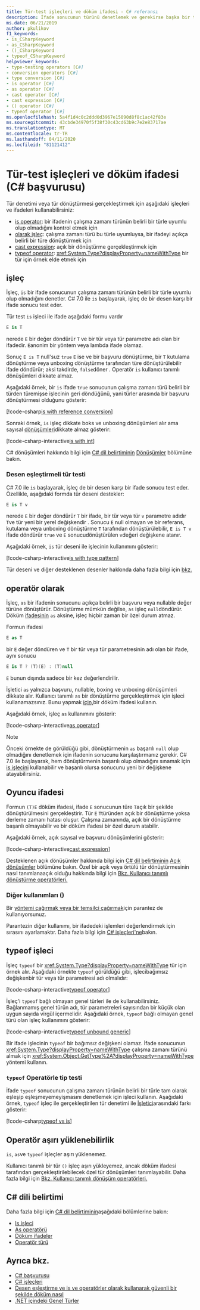 ```yaml
---
title: Tür-test işleçleri ve döküm ifadesi - C# referansı
description: İfade sonucunun türünü denetlemek ve gerekirse başka bir türe dönüştürmek için kullanabileceğiniz C# işleçleri hakkında bilgi edinin.
ms.date: 06/21/2019
author: pkulikov
f1_keywords:
- is_CSharpKeyword
- as_CSharpKeyword
- ()_CSharpKeyword
- typeof_CSharpKeyword
helpviewer_keywords:
- type-testing operators [C#]
- conversion operators [C#]
- type conversion [C#]
- is operator [C#]
- as operator [C#]
- cast operator [C#]
- cast expression [C#]
- () operator [C#]
- typeof operator [C#]
ms.openlocfilehash: 5a4f1d4c0c2ddd0d3967e15090d8f8c1ac42f83e
ms.sourcegitcommit: 43cbde34970f5f38f30c43cd63b9c7e2e83717ae
ms.translationtype: MT
ms.contentlocale: tr-TR
ms.lasthandoff: 04/11/2020
ms.locfileid: "81121412"
---
```

# <a name="type-testing-operators-and-cast-expression-c-reference"></a>Tür-test işleçleri ve döküm ifadesi (C# başvurusu)

Tür denetimi veya tür dönüştürmesi gerçekleştirmek için aşağıdaki işleçleri ve ifadeleri kullanabilirsiniz:

- [is operator](#is-operator): bir ifadenin çalışma zamanı türünün belirli bir türle uyumlu olup olmadığını kontrol etmek için
- [olarak işleç](#as-operator): çalışma zamanı türü bu türle uyumluysa, bir ifadeyi açıkça belirli bir türe dönüştürmek için
- [cast expression](#cast-expression): açık bir dönüştürme gerçekleştirmek için
- [typeof operator](#typeof-operator): <xref:System.Type?displayProperty=nameWithType> bir tür için örnek elde etmek için

## <a name="is-operator"></a>işleç

İşleç, `is` bir ifade sonucunun çalışma zamanı türünün belirli bir türle uyumlu olup olmadığını denetler. C# 7.0 ile `is` başlayarak, işleç de bir desen karşı bir ifade sonucu test eder.

Tür test `is` işleci ile ifade aşağıdaki formu vardır

```csharp
E is T
```

nerede `E` bir değer döndürür `T` ve bir tür veya tür parametre adı olan bir ifadedir. `E`anonim bir yöntem veya lambda ifade olamaz.

Sonuç `E is T` null'suz `true` `E` ise ve bir başvuru dönüştürme, bir `T` kutulama dönüştürme veya unboxing dönüştürme tarafından türe dönüştürülebilir ifade döndürür; aksi takdirde, `false`döner . Operatör `is` kullanıcı tanımlı dönüşümleri dikkate almaz.

Aşağıdaki örnek, bir `is` ifade `true` sonucunun çalışma zamanı türü belirli bir türden türemişse işlecinin geri döndüğünü, yani türler arasında bir başvuru dönüştürmesi olduğunu gösterir:

[!code-csharp[is with reference conversion](snippets/TypeTestingAndConversionOperators.cs#IsWithReferenceConversion)]

Sonraki örnek, `is` işleç dikkate boks ve unboxing dönüşümleri alır ama sayısal [dönüşümleri](../builtin-types/numeric-conversions.md)dikkate almaz gösterir:

[!code-csharp-interactive[is with int](snippets/TypeTestingAndConversionOperators.cs#IsWithInt)]

C# dönüşümleri hakkında bilgi için [C# dil belirtiminin](~/_csharplang/spec/introduction.md) [Dönüşümler](~/_csharplang/spec/conversions.md) bölümüne bakın.

### <a name="type-testing-with-pattern-matching"></a>Desen eşleştirmeli tür testi

C# 7.0 ile `is` başlayarak, işleç de bir desen karşı bir ifade sonucu test eder. Özellikle, aşağıdaki formda tür deseni destekler:

```csharp
E is T v
```

nerede `E` bir değer döndürür `T` bir ifade, bir tür veya tür `v` parametre adıdır `T`ve tür yeni bir yerel değişkendir . Sonucu `E` null olmayan ve bir referans, kutulama veya unboxing dönüştürme `T` tarafından dönüştürülebilir, `E is T v` ifade döndürür `true` ve `E` sonucudönüştürülen `v`değeri değişkene atanır.

Aşağıdaki örnek, `is` tür deseni ile işlecinin kullanımını gösterir:

[!code-csharp-interactive[is with type pattern](snippets/TypeTestingAndConversionOperators.cs#IsTypePattern)]

Tür deseni ve diğer desteklenen desenler hakkında daha fazla bilgi için [bkz.](../keywords/is.md#pattern-matching-with-is)

## <a name="as-operator"></a>operatör olarak

İşleç, `as` bir ifadenin sonucunu açıkça belirli bir başvuru veya nullable değer türüne dönüştürür. Dönüştürme mümkün değilse, `as` işleç `null`döndürür. Döküm [ifadesinin](#cast-expression) `as` aksine, işleç hiçbir zaman bir özel durum atmaz.

Formun ifadesi

```csharp
E as T
```

bir `E` değer döndüren ve `T` bir tür veya tür parametresinin adı olan bir ifade, aynı sonucu

```csharp
E is T ? (T)(E) : (T)null
```

`E` bunun dışında sadece bir kez değerlendirilir.

İşletici `as` yalnızca başvuru, nullable, boxing ve unboxing dönüşümleri dikkate alır. Kullanıcı tanımlı `as` bir dönüştürme gerçekleştirmek için işleci kullanamazsınız. Bunu yapmak [için,](#cast-expression)bir döküm ifadesi kullanın.

Aşağıdaki örnek, işleç `as` kullanımını gösterir:

[!code-csharp-interactive[as operator](snippets/TypeTestingAndConversionOperators.cs#AsOperator)]

> [!NOTE]
> Önceki örnekte de görüldüğü gibi, dönüştürmenin `as` başarılı `null` olup olmadığını denetlemek için ifadenin sonucunu karşılaştırmanız gerekir. C# 7.0 ile başlayarak, hem dönüştürmenin başarılı olup olmadığını sınamak için [is işlecini](#type-testing-with-pattern-matching) kullanabilir ve başarılı olursa sonucunu yeni bir değişkene atayabilirsiniz.

## <a name="cast-expression"></a>Oyuncu ifadesi

Formun `(T)E` döküm ifadesi, ifade `E` sonucunun türe `T`açık bir şekilde dönüştürülmesini gerçekleştirir. Tür `E` `T`türünden açık bir dönüştürme yoksa derleme zamanı hatası oluşur. Çalışma zamanında, açık bir dönüştürme başarılı olmayabilir ve bir döküm ifadesi bir özel durum atabilir.

Aşağıdaki örnek, açık sayısal ve başvuru dönüşümlerini gösterir:

[!code-csharp-interactive[cast expression](snippets/TypeTestingAndConversionOperators.cs#Cast)]

Desteklenen açık dönüşümler hakkında bilgi için [C# dil belirtiminin](~/_csharplang/spec/introduction.md) [Açık dönüşümler](~/_csharplang/spec/conversions.md#explicit-conversions) bölümüne bakın. Özel bir açık veya örtülü tür dönüştürmesinin nasıl tanımlanaaçık olduğu hakkında bilgi için [Bkz. Kullanıcı tanımlı dönüştürme operatörleri.](user-defined-conversion-operators.md)

### <a name="other-usages-of-"></a>Diğer kullanımları ()

Bir [yöntemi çağırmak veya bir temsilci çağırmak](member-access-operators.md#invocation-expression-)için parantez de kullanıyorsunuz.

Parantezin diğer kullanımı, bir ifadedeki işlemleri değerlendirmek için sırasını ayarlamaktır. Daha fazla bilgi için [C# işleçleri'ne](index.md)bakın.

## <a name="typeof-operator"></a>typeof işleci

İşleç `typeof` bir <xref:System.Type?displayProperty=nameWithType> tür için örnek alır. Aşağıdaki örnekte `typeof` görüldüğü gibi, işlecibağımsız değişkenbir tür veya tür parametresi adı olmalıdır:

[!code-csharp-interactive[typeof operator](snippets/TypeTestingAndConversionOperators.cs#TypeOf)]

İşleç'i `typeof` bağlı olmayan genel türleri ile de kullanabilirsiniz. Bağlanmamış genel türün adı, tür parametreleri sayısından bir küçük olan uygun sayıda virgül içermelidir. Aşağıdaki örnek, `typeof` bağlı olmayan genel türü olan işleç kullanımını gösterir:

[!code-csharp-interactive[typeof unbound generic](snippets/TypeTestingAndConversionOperators.cs#TypeOfUnboundGeneric)]

Bir ifade işlecinin `typeof` bir bağımsız değişkeni olamaz. İfade sonucunun <xref:System.Type?displayProperty=nameWithType> çalışma zamanı türünü almak için <xref:System.Object.GetType%2A?displayProperty=nameWithType> yöntemi kullanın.

### <a name="type-testing-with-the-typeof-operator"></a>`typeof` Operatörle tip testi

İfade `typeof` sonucunun çalışma zamanı türünün belirli bir türle tam olarak eşleşip eşleşmeyemeyişmasını denetlemek için işleci kullanın. Aşağıdaki örnek, `typeof` işleç ile gerçekleştirilen tür denetimi ile [İşletici](#is-operator)arasındaki farkı gösterir:

[!code-csharp[typeof vs is](snippets/TypeTestingAndConversionOperators.cs#TypeCheckWithTypeOf)]

## <a name="operator-overloadability"></a>Operatör aşırı yüklenebilirlik

`is`, `as`ve `typeof` işleçler aşırı yüklenemez.

Kullanıcı tanımlı bir tür `()` işleç aşırı yükleyemez, ancak döküm ifadesi tarafından gerçekleştirilebilecek özel tür dönüşümleri tanımlayabilir. Daha fazla bilgi için [Bkz. Kullanıcı tanımlı dönüşüm operatörleri.](user-defined-conversion-operators.md)

## <a name="c-language-specification"></a>C# dili belirtimi

Daha fazla bilgi için [C# dil belirtiminin](~/_csharplang/spec/introduction.md)aşağıdaki bölümlerine bakın:

- [Is işleci](~/_csharplang/spec/expressions.md#the-is-operator)
- [As operatörü](~/_csharplang/spec/expressions.md#the-as-operator)
- [Döküm ifadeler](~/_csharplang/spec/expressions.md#cast-expressions)
- [Operatör türü](~/_csharplang/spec/expressions.md#the-typeof-operator)

## <a name="see-also"></a>Ayrıca bkz.

- [C# başvurusu](../index.md)
- [C# işleçleri](index.md)
- [Desen eşleştirme ve is ve operatörler olarak kullanarak güvenli bir şekilde döküm nasıl](../../how-to/safely-cast-using-pattern-matching-is-and-as-operators.md)
- [.NET içindeki Genel Türler](../../../standard/generics/index.md)

